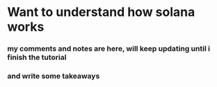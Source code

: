 # Want to understand how solana works


### my comments and notes are here, will keep updating until i finish the tutorial
### and write some takeaways


